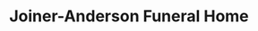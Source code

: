 ---
title: "Joiner-Anderson Funeral Home"
url: /statesboro/joiner-anderson-funeral-home/
shop: funeral directors
---